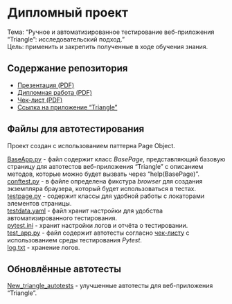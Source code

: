# Дипломный проект
Тема: “Ручное и автоматизированное тестирование веб-приложения “Triangle”: исследовательский подход.”  
Цель: применить и закрепить полученные в ходе обучения знания.

## Содержание репозитория
- [Презентация (PDF)](https://github.com/1stFunt/Autotest_web_applications/blob/main/Web_application_Triangle/1_presentation.pdf)
- [Дипломная работа (PDF)](https://github.com/1stFunt/Autotest_web_applications/blob/main/Web_application_Triangle/2_project.pdf)
- [Чек-лист (PDF)](https://github.com/1stFunt/Autotest_web_applications/blob/main/Web_application_Triangle/3_check-list.pdf)
- [Ссылка на приложение “Triangle”](https://testpages.eviltester.com/styled/apps/triangle/triangle001.html)

## Файлы для автотестирования
Проект создан с использованием паттерна Page Object.

[BaseApp.py](https://github.com/1stFunt/Autotest_web_applications/blob/main/Web_application_Triangle/BaseApp.py) - файл содержит класс *BasePage*, представляющий базовую
страницу для автотестов веб-приложения “Triangle” с описанием методов, которые можно будет вызвать через “help(BasePage)”.  
[conftest.py](https://github.com/1stFunt/Autotest_web_applications/blob/main/Web_application_Triangle/conftest.py) - в файле определена фикстура *browser* для создания экземпляра браузера, который будет использоваться в тестах.  
[testpage.py](https://github.com/1stFunt/Autotest_web_applications/blob/main/Web_application_Triangle/testpage.py) - содержит классы для удобной работы с локаторами элементов страницы.  
[testdata.yaml](https://github.com/1stFunt/Autotest_web_applications/blob/main/Web_application_Triangle/testdata.yaml) - файл хранит настройки для удобства автоматизированного тестирования.  
[pytest.ini](https://github.com/1stFunt/Autotest_web_applications/blob/main/Web_application_Triangle/pytest.ini) - хранит настройки логов и отчёта о тестировании.  
[test_app.py](https://github.com/1stFunt/Autotest_web_applications/blob/main/Web_application_Triangle/test_app.py) - файл содержит автотесты согласно [чек-листу](https://github.com/1stFunt/Autotest_web_applications/blob/main/Web_application_Triangle/3_check-list.pdf) с использованием среды тестирования *Pytest*.    
[log.txt](https://github.com/1stFunt/Autotest_web_applications/blob/main/Web_application_Triangle/log.txt) - хранение логов.

## Обновлённые автотесты
[New_triangle_autotests](https://github.com/1stFunt/New_triangle_autotests) - улучшенные автотесты для веб-приложения “Triangle”.

